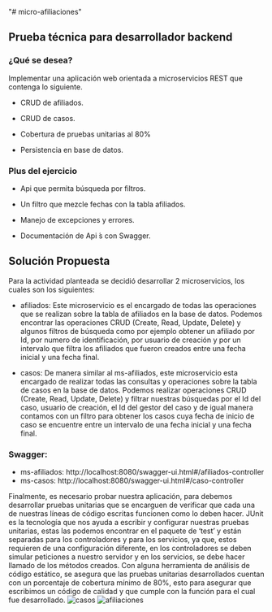 "# micro-afiliaciones" 
## Prueba técnica para desarrollador backend
### ¿Qué se desea?

Implementar una aplicación web orientada a microservicios REST que contenga lo
siguiente.

- CRUD de afiliados.

- CRUD de casos.

- Cobertura de pruebas unitarias al 80%

- Persistencia en base de datos.


### Plus del ejercicio

- Api que permita búsqueda por filtros.

- Un filtro que mezcle fechas con la tabla afiliados.

- Manejo de excepciones y errores.

- Documentación de Api ́s con Swagger.

## Solución Propuesta

Para la actividad planteada se decidió desarrollar 2 microservicios, los cuales son los siguientes:

- afiliados: Este microservicio es el encargado de todas las operaciones que se realizan
sobre la tabla de afiliados en la base de datos. Podemos encontrar las operaciones CRUD
(Create, Read, Update, Delete) y algunos filtros de búsqueda como por ejemplo obtener
un afiliado por Id, por numero de identificación, por usuario de creación y por un intervalo
que filtra los afiliados que fueron creados entre una fecha inicial y una fecha final.

- casos: De manera similar al ms-afiliados, este microservicio esta encargado de realizar
todas las consultas y operaciones sobre la tabla de casos en la base de datos. Podemos
realizar operaciones CRUD (Create, Read, Update, Delete) y filtrar nuestras búsquedas por
el Id del caso, usuario de creación, el Id del gestor del caso y de igual manera contamos
con un filtro para obtener los casos cuya fecha de inicio de caso se encuentre entre un
intervalo de una fecha inicial y una fecha final.
### Swagger:

- ms-afiliados: http://localhost:8080/swagger-ui.html#/afiliados-controller
- ms-casos: http://localhost:8080/swagger-ui.html#/caso-controller

Finalmente, es necesario probar nuestra aplicación, para debemos desarrollar pruebas unitarias que
se encarguen de verificar que cada una de nuestras líneas de código escritas funcionen como lo
deben hacer. JUnit es la tecnología que nos ayuda a escribir y configurar nuestras pruebas unitarias,
estas las podemos encontrar en el paquete de ‘test’ y están separadas para los controladores y para
los servicios, ya que, estos requieren de una configuración diferente, en los controladores se deben
simular peticiones a nuestro servidor y en los servicios, se debe hacer llamado de los métodos
creados. Con alguna herramienta de análisis de código estático, se asegura que las pruebas unitarias
desarrollados cuentan con un porcentaje de cobertura mínimo de 80%, esto para asegurar que
escribimos un código de calidad y que cumple con la función para el cual fue desarrollado.
![casos](https://user-images.githubusercontent.com/58458106/174944099-999883fa-2751-4f6b-9cc8-4222157b8920.png)
![afiliaciones](https://user-images.githubusercontent.com/58458106/174944101-e6f68dda-52d7-49ab-810f-93a62dfa6cfb.png)

